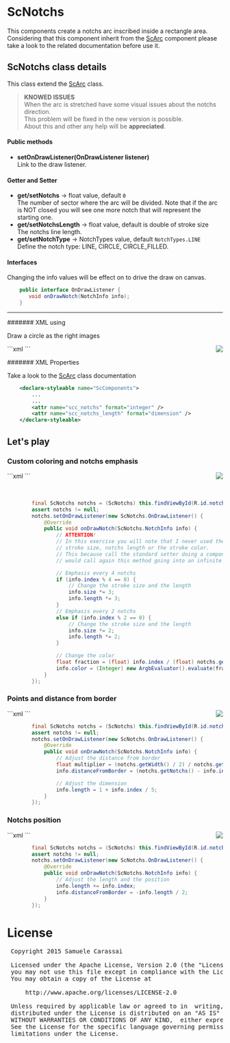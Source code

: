 # ScNotchs
This components create a notchs arc inscribed inside a rectangle area.<br />
Considering that this component inherit from the [ScArc](ScArc) component please take a look to the related documentation before use it.


## ScNotchs class details
This class extend the [ScArc](ScArc) class.

> **KNOWED ISSUES**<br />
> When the arc is stretched have some visual issues about the notchs direction.<br />
> This problem will be fixed in the new version is possible.<br />
> About this and other any help will be **appreciated**.<br />

#### Public methods

- **setOnDrawListener(OnDrawListener listener)**<br />
Link to the draw listener.


#### Getter and Setter
- **get/setNotchs**  -> float value, default <code>0</code><br />
The number of sector where the arc will be divided.
Note that if the arc is NOT closed you will see one more notch that will represent the starting one.
- **get/setNotchsLength**  -> float value, default is double of stroke size<br />
The notchs line length.
- **get/setNotchType**  -> NotchTypes value, default <code>NotchTypes.LINE</code><br />
Define the notch type: LINE, CIRCLE, CIRCLE_FILLED.


#### Interfaces

Changing the info values will be effect on to drive the draw on canvas.

```java
    public interface OnDrawListener {
       void onDrawNotch(NotchInfo info);
    }
```

---
####### XML using

Draw a circle as the right images

<img align="right" src="https://github.com/Paroca72/sc-widgets/blob/master/raw/scnotchs/1.jpg"> 
```xml
    <com.sccomponents.widgets.ScNotchs
        xmlns:sc="http://schemas.android.com/apk/res-auto"
        android:layout_width="200dp"
        android:layout_height="wrap_content"
        android:padding="10dp"
        sc:scc_notchs="10"
    />
```


####### XML Properties

Take a look to the [ScArc](ScArc) class documentation
```xml
    <declare-styleable name="ScComponents">
        ...
        ...
        <attr name="scc_notchs" format="integer" />
        <attr name="scc_notchs_length" format="dimension" />
    </declare-styleable>
```

## Let's play

### Custom coloring and notchs emphasis

<img align="right" src="https://github.com/Paroca72/sc-widgets/blob/master/raw/scnotchs/2.jpg"> 
```xml
    <com.sccomponents.widgets.ScNotchs
        xmlns:sc="http://schemas.android.com/apk/res-auto"
        android:id="@+id/notchs"
        android:layout_width="200dp"
        android:layout_height="wrap_content"
        android:background="#cccccc"
        android:padding="10dp"
        sc:scc_angle_start="-90"
        sc:scc_notchs="16"/>
```

<br />
<br />
<br />

```java
        final ScNotchs notchs = (ScNotchs) this.findViewById(R.id.notchs);
        assert notchs != null;
        notchs.setOnDrawListener(new ScNotchs.OnDrawListener() {
            @Override
            public void onDrawNotch(ScNotchs.NotchInfo info) {
                // ATTENTION!
                // In this exercise you will note that I never used the class setter to set the
                // stroke size, notchs length or the stroke color.
                // This because call the standard setter doing a component invalidate that
                // would call again this method going into an infinite loop.

                // Emphasis every 4 notchs
                if (info.index % 4 == 0) {
                    // Change the stroke size and the length
                    info.size *= 3;
                    info.length *= 3;
                }
                // Emphasis every 2 notchs
                else if (info.index % 2 == 0) {
                    // Change the stroke size and the length
                    info.size *= 2;
                    info.length *= 2;
                }

                // Change the color
                float fraction = (float) info.index / (float) notchs.getNotchs();
                info.color = (Integer) new ArgbEvaluator().evaluate(fraction, 0xffff0000, 0xff0000ff);
            }
        });
```

### Points and distance from border

<img align="right" src="https://github.com/Paroca72/sc-widgets/blob/master/raw/scnotchs/3.jpg"> 
```xml
    <com.sccomponents.widgets.ScNotchs
        xmlns:sc="http://schemas.android.com/apk/res-auto"
        android:id="@+id/notchs"
        android:layout_width="200dp"
        android:layout_height="wrap_content"
        android:background="#cccccc"
        android:padding="10dp"
        sc:scc_angle_sweep="270"
        sc:scc_notchs="9"
        sc:scc_notchs_length="1dp"
        sc:scc_stroke_size="12dp"/>
```

```java
        final ScNotchs notchs = (ScNotchs) this.findViewById(R.id.notchs);
        assert notchs != null;
        notchs.setOnDrawListener(new ScNotchs.OnDrawListener() {
            @Override
            public void onDrawNotch(ScNotchs.NotchInfo info) {
                // Adjust the distance from border
                float multiplier = (notchs.getWidth() / 2) / notchs.getNotchs();
                info.distanceFromBorder = (notchs.getNotchs() - info.index) * multiplier;

                // Adjust the dimension
                info.length = 1 + info.index / 5;
            }
        });
```

### Notchs position

<img align="right" src="https://github.com/Paroca72/sc-widgets/blob/master/raw/scnotchs/3.jpg"> 
```xml
    <com.sccomponents.widgets.ScNotchs
            xmlns:sc="http://schemas.android.com/apk/res-auto"
            android:id="@+id/notchs"
            android:layout_width="200dp"
            android:layout_height="200dp"
            android:background="#cccccc"
            android:padding="35dp"
            sc:scc_notchs="32" />
```

```java
        final ScNotchs notchs = (ScNotchs) this.findViewById(R.id.notchs);
        assert notchs != null;
        notchs.setOnDrawListener(new ScNotchs.OnDrawListener() {
            @Override
            public void onDrawNotch(ScNotchs.NotchInfo info) {
                // Adjust the length and the position
                info.length += info.index;
                info.distanceFromBorder = -info.length / 2;
            }
        });
```


# License
<pre>
 Copyright 2015 Samuele Carassai

 Licensed under the Apache License, Version 2.0 (the "License");
 you may not use this file except in compliance with the License.
 You may obtain a copy of the License at

     http://www.apache.org/licenses/LICENSE-2.0

 Unless required by applicable law or agreed to in  writing, software
 distributed under the License is distributed on an "AS IS" BASIS,
 WITHOUT WARRANTIES OR CONDITIONS OF ANY KIND,  either express or implied.
 See the License for the specific language governing permissions and
 limitations under the License.
</pre>